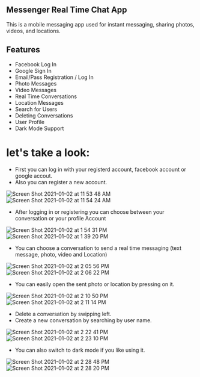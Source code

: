 ## Messenger Real Time Chat App
This is a mobile messaging app used for instant messaging,  sharing photos, videos, and locations.

## Features

- Facebook Log In
- Google Sign In
- Email/Pass Registration / Log In
- Photo Messages
- Video Messages
- Real Time Conversations
- Location Messages
- Search for Users
- Deleting Conversations
- User Profile
- Dark Mode Support


# let's take a look: 
- First you can log in with your registerd account, facebook account or google accout.
- Also you can register a new account.

![Screen Shot 2021-01-02 at 11 53 48 AM](https://user-images.githubusercontent.com/39662661/103456342-d2ae3080-4cfd-11eb-82fd-214e52d5a40c.png)
![Screen Shot 2021-01-02 at 11 54 24 AM](https://user-images.githubusercontent.com/39662661/103456366-05582900-4cfe-11eb-8c7c-97b340e669c5.png)




- After logging in or registering you can choose between your conversation or your profile Account

![Screen Shot 2021-01-02 at 1 54 31 PM](https://user-images.githubusercontent.com/39662661/103456780-1145ea00-4d02-11eb-96a0-351f07736d53.png)
![Screen Shot 2021-01-02 at 1 39 20 PM](https://user-images.githubusercontent.com/39662661/103456621-93351380-4d00-11eb-9ed6-7a02ec9f29af.png)



- You can choose a conversation to send a real time messaging (text message, photo, video and Location)
 
 
 ![Screen Shot 2021-01-02 at 2 05 56 PM](https://user-images.githubusercontent.com/39662661/103456968-d04ed500-4d03-11eb-9607-d6f3026ca4be.png)
 ![Screen Shot 2021-01-02 at 2 06 22 PM](https://user-images.githubusercontent.com/39662661/103456987-f83e3880-4d03-11eb-98f6-c3e68a183787.png)



- You can easily open the sent photo or location by pressing on it.

![Screen Shot 2021-01-02 at 2 10 50 PM](https://user-images.githubusercontent.com/39662661/103457048-74d11700-4d04-11eb-9739-dfaff066e578.png)
![Screen Shot 2021-01-02 at 2 11 14 PM](https://user-images.githubusercontent.com/39662661/103457052-7bf82500-4d04-11eb-9777-f04302fc9c0f.png)

- Delete a conversation by swipping left.
- Create a new conversation by searching by user name.


![Screen Shot 2021-01-02 at 2 22 41 PM](https://user-images.githubusercontent.com/39662661/103457261-510ed080-4d06-11eb-82b0-35a35c373e76.png)
![Screen Shot 2021-01-02 at 2 23 10 PM](https://user-images.githubusercontent.com/39662661/103457262-53712a80-4d06-11eb-88da-72ac8f8038aa.png)


- You can also switch to dark mode if you like using it.


![Screen Shot 2021-01-02 at 2 28 48 PM](https://user-images.githubusercontent.com/39662661/103457391-9c75ae80-4d07-11eb-9590-a17197643f5f.png)
![Screen Shot 2021-01-02 at 2 28 20 PM](https://user-images.githubusercontent.com/39662661/103457393-9f709f00-4d07-11eb-929b-7b15e4821c92.png)


